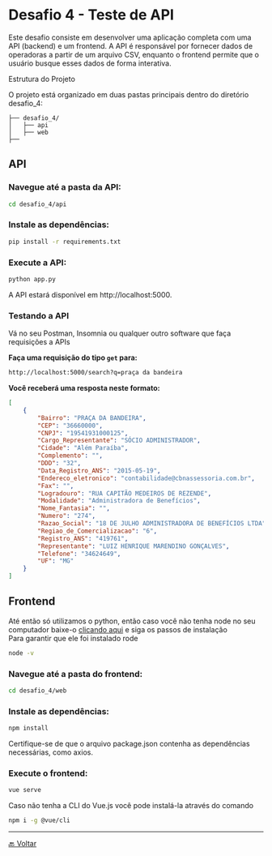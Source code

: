 # Desafio 4 - Teste de API
Este desafio consiste em desenvolver uma aplicação completa com uma API (backend) e um frontend. A API é responsável por fornecer dados de operadoras a partir de um arquivo CSV, enquanto o frontend permite que o usuário busque esses dados de forma interativa.

Estrutura do Projeto

O projeto está organizado em duas pastas principais dentro do diretório desafio_4:

 ```
 ├── desafio_4/
│   ├── api
│   ├── web
├──
 ```
## API

### Navegue até a pasta da API:

```bash
cd desafio_4/api
```
### Instale as dependências:
```bash
pip install -r requirements.txt
```
### Execute a API:

```bash
python app.py
```

A API estará disponível em http://localhost:5000.

### Testando a API
Vá no seu Postman, Insomnia ou qualquer outro software que faça requisições a APIs

**Faça uma requisição do tipo `get` para:**
```bash
http://localhost:5000/search?q=praça da bandeira
```
**Você receberá uma resposta neste formato:**
```json
[
    {
        "Bairro": "PRAÇA DA BANDEIRA",
        "CEP": "36660000",
        "CNPJ": "19541931000125",
        "Cargo_Representante": "SÓCIO ADMINISTRADOR",
        "Cidade": "Além Paraíba",
        "Complemento": "",
        "DDD": "32",
        "Data_Registro_ANS": "2015-05-19",
        "Endereco_eletronico": "contabilidade@cbnassessoria.com.br",
        "Fax": "",
        "Logradouro": "RUA CAPITÃO MEDEIROS DE REZENDE",
        "Modalidade": "Administradora de Benefícios",
        "Nome_Fantasia": "",
        "Numero": "274",
        "Razao_Social": "18 DE JULHO ADMINISTRADORA DE BENEFÍCIOS LTDA",
        "Regiao_de_Comercializacao": "6",
        "Registro_ANS": "419761",
        "Representante": "LUIZ HENRIQUE MARENDINO GONÇALVES",
        "Telefone": "34624649",
        "UF": "MG"
    }
]
```
## Frontend
Até então só utilizamos o python, então caso você não tenha node no seu computador baixe-o [clicando aqui](https://nodejs.org/pt/download) e siga os passos de instalação<br>
Para garantir que ele foi instalado rode
```bash
node -v
```
### Navegue até a pasta do frontend:

```bash
cd desafio_4/web
```
### Instale as dependências:

```bash
npm install
```

Certifique-se de que o arquivo package.json contenha as dependências necessárias, como axios.

### Execute o frontend:
```bash
vue serve
```
Caso não tenha a CLI do Vue.js você pode instalá-la através do comando
```bash
npm i -g @vue/cli
```
<hr>

[🔙 Voltar](README.md)